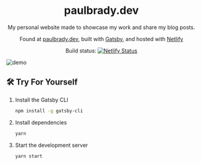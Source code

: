 <h1 align="center">
  paulbrady.dev
</h1>
<p align="center">
  My personal website made to showcase my work and share my blog posts. 
</p>
<p align="center">
  Found at <a href="https://paulbrady.dev" target="_blank">paulbrady.dev</a>, built with <a href="https://www.gatsbyjs.org/" target="_blank">Gatsby</a>, and hosted with <a href="https://www.netlify.com/" target="_blank">Netlify</a>
</p>
<p align="center">
 Build status: 
  <a href="https://app.netlify.com/sites/paulbrady/deploys" target="_blank">
    <img src="https://api.netlify.com/api/v1/badges/e9a59c26-9f13-4c19-b62c-9b6982990106/deploy-status" alt="Netlify Status" />
  </a>
</p>

![demo](https://raw.githubusercontent.com/bradypp/personal-website/development/src/images/demo.png)

## 🛠 Try For Yourself

1. Install the Gatsby CLI

    ```sh
    npm install -g gatsby-cli
    ```

2. Install dependencies

    ```sh
    yarn
    ```

3. Start the development server

    ```sh
    yarn start
    ```
